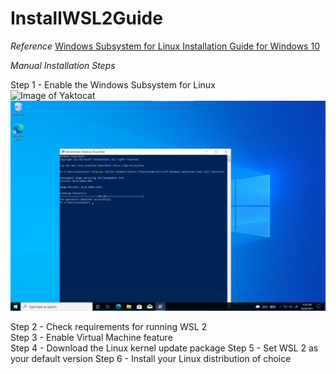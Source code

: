 # InstallWSL2Guide

*Reference*
[Windows Subsystem for Linux Installation Guide for Windows 10](https://docs.microsoft.com/en-us/windows/wsl/install-win10#manual-installation-steps)

*Manual Installation Steps*

Step 1 - Enable the Windows Subsystem for Linux<br>
![Image of Yaktocat](https://octodex.github.com/images/yaktocat.png)
![Image](https://github.com/neolin-ms/InstallWSL2Guide/blob/main/2021-08-26_163947.png)

Step 2 - Check requirements for running WSL 2<br>
Step 3 - Enable Virtual Machine feature<br>
Step 4 - Download the Linux kernel update package
Step 5 - Set WSL 2 as your default version
Step 6 - Install your Linux distribution of choice

